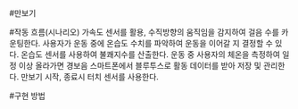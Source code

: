 #만보기 


#작동 흐름(시나리오)
가속도 센서를 활용, 수직방향의 움직임을 감지하여 걸음 수를 카운팅한다.
사용자가 운동 중에 온습도 수치를 파악하여 운동을 이어갈 지 결정할 수 있다.
온습도 센서를 사용하여 불쾌지수를 산출한다.
운동 중 사용자의 체온을 측정하여 일정 이상 올라가면 경보음
스마트폰에서 블루투스로 활동 데이터를 받아 저장 및 관리한다.
만보기 시작, 종료시 터치 센서를 사용한다.



#구현 방법

